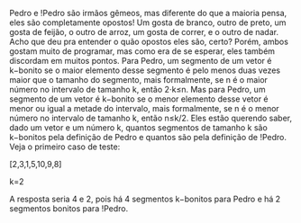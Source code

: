 Pedro e !Pedro são irmãos gêmeos, mas diferente do que a maioria pensa, eles são completamente opostos! Um gosta de branco, outro de preto, um gosta de feijão, o outro de arroz, um gosta de correr, e o outro de nadar. Acho que deu pra entender o quão opostos eles são, certo? Porém, ambos gostam muito de programar, mas como era de se esperar, eles também discordam em muitos pontos. Para Pedro, um segmento de um vetor é k−bonito se o maior elemento desse segmento é pelo menos duas vezes maior que o tamanho do segmento, mais formalmente, se n é o maior número no intervalo de tamanho k, então 2⋅k≤n. Mas para Pedro, um segmento de um vetor é k−bonito se o menor elemento desse vetor é menor ou igual a metade do intervalo, mais formalmente, se n é o menor número no intervalo de tamanho k, então n≤k/2. Eles estão querendo saber, dado um vetor e um número k, quantos segmentos de tamanho k são k−bonitos pela definição de Pedro e quantos são pela definição de !Pedro. Veja o primeiro caso de teste:

[2,3,1,5,10,9,8]

k=2

A resposta seria 4 e 2, pois há 4 segmentos k−bonitos para Pedro e há 2 segmentos bonitos para !Pedro.
